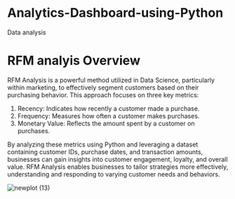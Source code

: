 # Analytics-Dashboard-using-Python
Data analysis 

# RFM analyis Overview 
RFM Analysis is a powerful method utilized in Data Science, particularly within marketing, to effectively segment customers based on their purchasing behavior. This approach focuses on three key metrics:

1. Recency: Indicates how recently a customer made a purchase.
2. Frequency: Measures how often a customer makes purchases.
3. Monetary Value: Reflects the amount spent by a customer on purchases.

By analyzing these metrics using Python and leveraging a dataset containing customer IDs, purchase dates, and transaction amounts, businesses can gain insights into customer engagement, loyalty, and overall value. RFM Analysis enables businesses to tailor strategies more effectively, understanding and responding to varying customer needs and behaviors.

![newplot (13)](https://github.com/sanskar123V/Analytics-Dashboard-using-Python/assets/156887990/ab406c32-8045-4769-b346-dcde98d43f5f)
